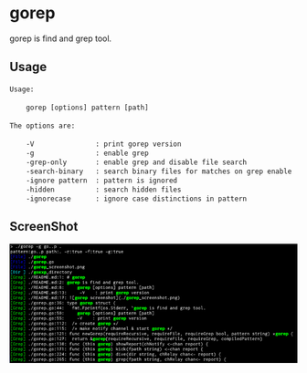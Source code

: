 # gorep
gorep is find and grep tool.

## Usage
```
Usage:

    gorep [options] pattern [path]

The options are:

    -V               : print gorep version
    -g               : enable grep
    -grep-only       : enable grep and disable file search
    -search-binary   : search binary files for matches on grep enable
    -ignore pattern  : pattern is ignored
    -hidden          : search hidden files
    -ignorecase      : ignore case distinctions in pattern
```

## ScreenShot
![gorep screenshot](./gorep_screenshot.png)

